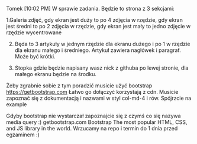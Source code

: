 Tomek [10:02 PM]
W sprawie zadania. Będzie to strona z 3 sekcjami:


1.Galeria zdjęć, gdy ekran jest duży to po 4 zdjęcia w rzędzie, gdy ekran jest średni to po 2 zdjęcia w rzędzie, gdy ekran jest mały to jedno zdjęcie w rzędzie wycentrowane





2. Będa to 3 artykuły w jednym rzędzie dla ekranu dużego i po 1 w rzędzie dla ekranu małego i średniego. Artykuł zawiera nagłówek i paragraf. Może być krótki.





3. Stopka gdzie będzie napisany wasz nick z githuba  po lewej stronie, dla małego ekranu będzie na środku.




Żeby zgrabnie sobie z tym poradzić musicie użyć bootstrap
https://getbootstrap.com
Łatwo go dołączyć korzystają z cdn. Musicie zapoznać się z dokumentacją i nazwami w styl col-md-4 i rów. Spójrzcie na example

Gdyby bootstrap nie wystarczał zapoznajcie się z czymś co się nazywa media query :)
getbootstrap.com
Bootstrap
The most popular HTML, CSS, and JS library in the world.
Wrzucamy na repo i termin do 1 dnia przed egzaminem :)
